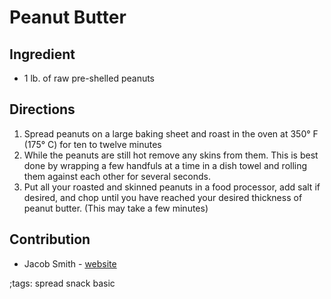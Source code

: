 # Peanut Butter

## Ingredient

- 1 lb. of raw pre-shelled peanuts

## Directions

1. Spread peanuts on a large baking sheet and roast in the oven at 350° F (175° C) for ten to twelve minutes
2. While the peanuts are still hot remove any skins from them. This is best done by wrapping a few handfuls at a time in a dish towel and rolling them against each other for several seconds.
3. Put all your roasted and skinned peanuts in a food processor, add salt if desired, and chop until you have reached your desired thickness of peanut butter. (This may take a few minutes)

## Contribution

- Jacob Smith - [website](https://jacobwsmith.xyz)

;tags: spread snack basic
